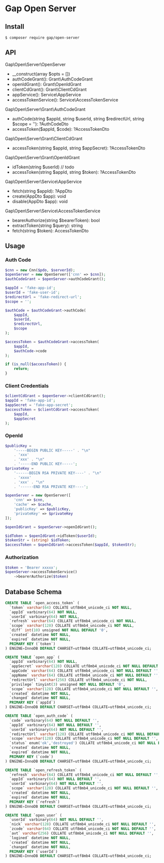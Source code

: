 # Gap Open Server

## Install

```
$ composer require gap/open-server
```

## API

Gap\Open\Server\OpenServer
- __construct(array $opts = [])
- authCodeGrant(): Grant\AuthCodeGrant
- openIdGrant(): Grant\OpenIdGrant
- clientCdGrant(): Grant\ClientCdGrant
- appService(): Service\AppService
- accessTokenService(): Service\AccessTokenService

Gap\Open\Server\Grant\AuthCodeGrant
- authCode(string $appId, string $userId, string $redirectUrl, string $scope = ''): ?AuthCodeDto
- accessToken($appId, $code): ?AccessTokenDto 

Gap\Open\Server\Grant\ClientCdGrant
- accessToken(string $appId, string $appSecret): ?AccessTokenDto

Gap\Open\Server\Grant\OpenIdGrant
- idToken(string $userId) // todo
- accessToken(string $appId, string $token): ?AccessTokenDto

Gap\Open\Server\Service\AppService
- fetch(string $appId): ?AppDto
- create(AppDto $app): void
- disable(AppDto $app): void

Gap\Open\Server\Service\AccessTokenService
- bearerAuthorize(string $bearerToken): bool
- extractToken(string $query): string
- fetch(string $token): AccessTokenDto

## Usage

### Auth Code

```php
$cnn = new Cnn($pdo, $serverId);
$openServer = new OpenServer(['cnn' => $cnn]);
$authCodeGrant = $openServer->authCodeGrant();

$appId = 'fake-app-id';
$userId = 'fake-user-id';
$redirectUrl = 'fake-redirect-url';
$scope = '';

$authCode = $authCodeGrant->authCode(
    $appId,
    $userId,
    $redirectUrl,
    $scope
);

$accessToken = $authCodeGrant->accessToken(
    $appId,
    $authCode->code
);

if (is_null($accessToken)) {
    return;
}
```
### Client Credentials

```php
$clientCdGrant = $openServer->clientCdGrant();
$appId = 'fake-app-id';
$appSecret = 'fake-app-secret';
$accessToken = $clientCdGrant->accessToken(
    $appId,
    $appSecret
);
```

### OpenId

```php
$publicKey =
    '-----BEGIN PUBLIC KEY-----' . "\n"
    . 'xxx'
    . 'xxx' . "\n"
    . '-----END PUBLIC KEY-----';
$privateKey =
    '------BEGIN RSA PRIVATE KEY----' . "\n"
    . 'xxxx'
    . 'xxx' . "\n"
    . '------END RSA PRIVATE KEY----';

$openServer = new OpenServer([
    'cnn' => $cnn,
    'cache' => $cache,
    'publicKey' => $publicKey,
    'privateKey' => $privateKey
]);

$openIdGrant = $openServer->openIdGrant();

$idToken = $openIdGrant->idToken($userId);
$tokenStr = (string) $idToken;
$accessToken = $openIdGrant->accessToken($appId, $tokenStr);
```

### Authorization

```php
$token = 'Bearer xxxxx';
$openServer->accessTokenService()
    ->bearerAuthorize($token)
```

## Database Schema

```sql
CREATE TABLE `open_access_token` (
  `token` varchar(64) COLLATE utf8mb4_unicode_ci NOT NULL,
  `appId` varbinary(64) NOT NULL,
  `userId` varbinary(64) NOT NULL,
  `refresh` varchar(64) COLLATE utf8mb4_unicode_ci NOT NULL,
  `scope` varchar(128) COLLATE utf8mb4_unicode_ci NOT NULL,
  `diff` int(10) unsigned NOT NULL DEFAULT '0',
  `created` datetime NOT NULL,
  `expired` datetime NOT NULL,
  PRIMARY KEY (`token`)
) ENGINE=InnoDB DEFAULT CHARSET=utf8mb4 COLLATE=utf8mb4_unicode_ci;

CREATE TABLE `open_app` (
  `appId` varbinary(64) NOT NULL,
  `appSecret` varchar(128) COLLATE utf8mb4_unicode_ci NOT NULL DEFAULT '',
  `appCode` varchar(64) COLLATE utf8mb4_unicode_ci NOT NULL DEFAULT '',
  `appName` varchar(64) COLLATE utf8mb4_unicode_ci NOT NULL DEFAULT '',
  `redirectUrl` varchar(256) COLLATE utf8mb4_unicode_ci NOT NULL,
  `privilege` tinyint(3) unsigned NOT NULL DEFAULT '0',
  `scope` varchar(128) COLLATE utf8mb4_unicode_ci NOT NULL DEFAULT '',
  `created` datetime NOT NULL,
  `changed` datetime NOT NULL,
  PRIMARY KEY (`appId`)
) ENGINE=InnoDB DEFAULT CHARSET=utf8mb4 COLLATE=utf8mb4_unicode_ci;

CREATE TABLE `open_auth_code` (
  `code` varbinary(64) NOT NULL DEFAULT '',
  `appId` varbinary(64) NOT NULL DEFAULT '',
  `userId` varbinary(64) NOT NULL DEFAULT '',
  `redirectUrl` varchar(128) COLLATE utf8mb4_unicode_ci NOT NULL DEFAULT '',
  `scope` varchar(128) COLLATE utf8mb4_unicode_ci NOT NULL DEFAULT '',
  `status` enum('ok','destroyed') COLLATE utf8mb4_unicode_ci NOT NULL DEFAULT 'ok',
  `created` datetime NOT NULL,
  `expired` datetime NOT NULL,
  PRIMARY KEY (`code`)
) ENGINE=InnoDB DEFAULT CHARSET=utf8mb4 COLLATE=utf8mb4_unicode_ci;

CREATE TABLE `open_refresh_token` (
  `refresh` varchar(64) COLLATE utf8mb4_unicode_ci NOT NULL DEFAULT '',
  `appId` varbinary(64) NOT NULL DEFAULT '',
  `userId` varbinary(64) NOT NULL DEFAULT '',
  `scope` varchar(128) COLLATE utf8mb4_unicode_ci NOT NULL DEFAULT '',
  `created` datetime NOT NULL,
  `expired` datetime NOT NULL,
  PRIMARY KEY (`refresh`)
) ENGINE=InnoDB DEFAULT CHARSET=utf8mb4 COLLATE=utf8mb4_unicode_ci;

CREATE TABLE `open_user` (
  `userId` varbinary(64) NOT NULL DEFAULT '',
  `nick` varchar(128) COLLATE utf8mb4_unicode_ci NOT NULL DEFAULT '',
  `zcode` varchar(64) COLLATE utf8mb4_unicode_ci NOT NULL DEFAULT '',
  `avt` varchar(256) COLLATE utf8mb4_unicode_ci NOT NULL DEFAULT '',
  `logined` datetime NOT NULL,
  `created` datetime NOT NULL,
  `changed` datetime NOT NULL,
  PRIMARY KEY (`userId`)
) ENGINE=InnoDB DEFAULT CHARSET=utf8mb4 COLLATE=utf8mb4_unicode_ci;
```
